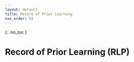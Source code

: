```yaml
---
layout: default
title: Record of Prior Learning
nav_order: 58
---
```


{: .no_toc }

# Record of Prior Learning (RLP)
 
